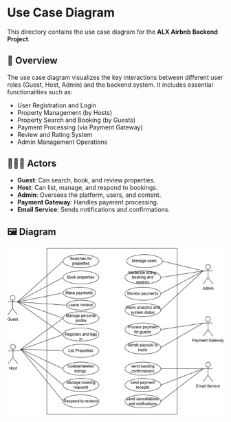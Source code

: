 # Use Case Diagram

This directory contains the use case diagram for the **ALX Airbnb Backend Project**.

## 📌 Overview

The use case diagram visualizes the key interactions between different user roles (Guest, Host, Admin) and the backend system. It includes essential functionalities such as:

- User Registration and Login
- Property Management (by Hosts)
- Property Search and Booking (by Guests)
- Payment Processing (via Payment Gateway)
- Review and Rating System
- Admin Management Operations

## 🧑‍🤝‍🧑 Actors

- **Guest**: Can search, book, and review properties.
- **Host**: Can list, manage, and respond to bookings.
- **Admin**: Oversees the platform, users, and content.
- **Payment Gateway**: Handles payment processing.
- **Email Service**: Sends notifications and confirmations.

## 🖼️ Diagram

![Logo](./AirBnBUseCaseDiagram.png)

